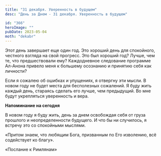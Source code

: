 ```yaml
---
title: "31 декабря. Уверенность в будущем"
desc: "День за Днем - 31 декабря. Уверенность в будущем"

id: "366"
heroImage: ""
pubDate: 2023-05-04
moth: "dekabr"
---
```


Этот день завершает еще один год. Это хороший день для спокойного, честного
взгляда на свой прогресс. Это был хороший год? Лучше, чем те, что
предшествовали ему? Каждодневное следование программе Ал-Анона привело меня к
большему осознанию и принятию себя как личности?

Если я сожалею об ошибках и упущениях, я отвергну эти мысли. В новом году не
будет места для бесполезных сожалений. Я буду жить каждый день, стараясь
сделать его лучше, чем предыдущий. Во мне будут укрепляться уверенность и
вера.

**Напоминание на сегодня**

В новом году я буду жить, день за днем освобождая себя от груза прошлого и
неопределенности будущего. И что бы ни случилось, я встречу это со спокойными
мыслями.

«Притом знаем, что любящим Бога, призванным по Его изволению, всё содействует
ко благу».

«Послание к Римлянам»
